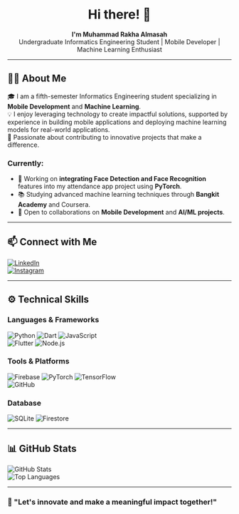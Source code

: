 <h1 align="center">Hi there! 👋</h1>
<p align="center">
  <b>I'm Muhammad Rakha Almasah</b><br>
  Undergraduate Informatics Engineering Student | Mobile Developer | Machine Learning Enthusiast
</p>

---

## 👨‍💻 About Me
🎓 I am a fifth-semester Informatics Engineering student specializing in **Mobile Development** and **Machine Learning**.  
💡 I enjoy leveraging technology to create impactful solutions, supported by experience in building mobile applications and deploying machine learning models for real-world applications.  
🌟 Passionate about contributing to innovative projects that make a difference.  

### Currently:  
- 🔨 Working on **integrating Face Detection and Face Recognition** features into my attendance app project using **PyTorch**.  
- 📚 Studying advanced machine learning techniques through **Bangkit Academy** and Coursera.  
- 🚀 Open to collaborations on **Mobile Development** and **AI/ML projects**.  

---

## 📫 Connect with Me
[![LinkedIn](https://img.shields.io/badge/LinkedIn-blue?logo=linkedin&logoColor=white)](https://www.linkedin.com/in/muhrakhaal)  
[![Instagram](https://img.shields.io/badge/Instagram-E4405F?logo=instagram&logoColor=white)](https://www.instagram.com/m.rakha.al)  

---

## ⚙️ Technical Skills
### Languages & Frameworks  
![Python](https://img.shields.io/badge/-Python-3776AB?logo=python&logoColor=white) ![Dart](https://img.shields.io/badge/-Dart-0175C2?logo=dart&logoColor=white) ![JavaScript](https://img.shields.io/badge/-JavaScript-F7DF1E?logo=javascript&logoColor=black)  
![Flutter](https://img.shields.io/badge/-Flutter-02569B?logo=flutter&logoColor=white) ![Node.js](https://img.shields.io/badge/-Node.js-339933?logo=node.js&logoColor=white)  

### Tools & Platforms  
![Firebase](https://img.shields.io/badge/-Firebase-FFCA28?logo=firebase&logoColor=black) ![PyTorch](https://img.shields.io/badge/-PyTorch-EE4C2C?logo=pytorch&logoColor=white) ![TensorFlow](https://img.shields.io/badge/-TensorFlow-FF6F00?logo=tensorflow&logoColor=white)  
![GitHub](https://img.shields.io/badge/-GitHub-181717?logo=github&logoColor=white)  

### Database  
![SQLite](https://img.shields.io/badge/-SQLite-003B57?logo=sqlite&logoColor=white) ![Firestore](https://img.shields.io/badge/-Firestore-FFCA28?logo=firebase&logoColor=black)  

---

## 📊 GitHub Stats
![GitHub Stats](https://github-readme-stats.vercel.app/api?username=muhrakhaal&show_icons=true&theme=radical)  
![Top Languages](https://github-readme-stats.vercel.app/api/top-langs/?username=muhrakhaal&layout=compact&theme=radical)

---

### 🌟 "Let's innovate and make a meaningful impact together!"
